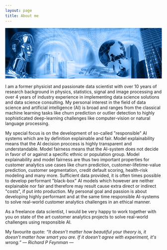 ```yaml
---
layout: page
title: About me
---
```


![screenshot](images/artificial_intelligence.png)

I am a former physicist and passionate data scientist with over 10 years of research background in physics, statistics, signal and image processing and over 4 years of industry experience in implementing data science solutions and data science consulting. My personal interest in the field of data science and artificial intelligence (AI) is broad and ranges from the classical machine learning tasks like churn prediction or outlier detection to highly sophisticated deep-learning challenges like computer-vision or natural language processing. 

My special focus is on the development of so-called "responsible" AI systems which are by definition explainable and fair. Model explainability means that the AI decision proccess is highly transparent and understandable. Model fairness means that the AI-system does not decide in favor of or against a specific ethnic or population group. Model explainability and model fairness are thus two important properties for customer analytics use cases like churn prediction, customer-lifetime-value prediction, customer segmentation, credit default scoring, health-risk modeling and many more. Sufficient data provided, it is often times possible to develop performant "black-box" AI models which however are neither explainable nor fair and therefore may result cause extra direct or indirect "costs", if put into production. My personal goal and passion is about developing highly performant and at the same time responsible AI-systems to solve real-world customer analytics challenges in an ethical manner.

As a freelance data scientist, I would be very happy to work together with you on state of the art customer analytics projects to solve real-world challenges using responsible AI.

My favourite quote:
*“It doesn't matter how beautiful your theory is, it doesn't matter how smart you are. If it doesn't agree with experiment, it's wrong.” ― Richard P Feynman ―*


